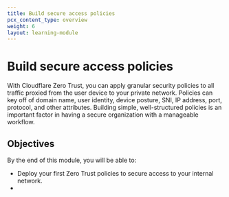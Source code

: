 ```yaml
---
title: Build secure access policies
pcx_content_type: overview
weight: 6
layout: learning-module
---
```


# Build secure access policies

With Cloudflare Zero Trust, you can apply granular security policies to all traffic proxied from the user device to your private network. Policies can key off of domain name, user identity, device posture, SNI, IP address, port, protocol, and other attributes. Building simple, well-structured policies is an important factor in having a secure organization with a manageable workflow.

## Objectives

By the end of this module, you will be able to:

- Deploy your first Zero Trust policies to secure access to your internal network.
-